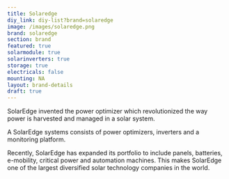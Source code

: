 ```yaml
---
title: Solaredge
diy_link: diy-list?brand=solaredge
image: /images/solaredge.png
brand: solaredge
section: brand
featured: true
solarmodule: true
solarinverters: true
storage: true
electricals: false
mounting: NA
layout: brand-details
draft: true
---
```



SolarEdge invented the power optimizer which revolutionized the way power is harvested and managed in a solar system. 

A SolarEdge systems consists of power optimizers, inverters and a monitoring platform.

Recently, SolarEdge has expanded its portfolio to include panels, batteries, e-mobility, critical power and automation machines. This
makes SolarEdge one of the largest diversified solar technology companies in
the world.